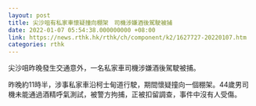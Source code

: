 ```yaml
---
layout: post
title: 尖沙咀有私家車懷疑撞向棚架　司機涉嫌酒後駕駛被捕
date: 2022-01-07 05:54:38.000000000 +08:00
link: https://news.rthk.hk/rthk/ch/component/k2/1627727-20220107.htm
categories: rthk
---
```


尖沙咀昨晚發生交通意外，一名私家車司機涉嫌酒後駕駛被捕。

昨晚約11時半，涉事私家車沿柯士甸道行駛，期間懷疑撞向一個棚架。44歲男司機未能通過酒精呼氣測試，被警方拘捕，正被扣留調查，事件中沒有人受傷。
